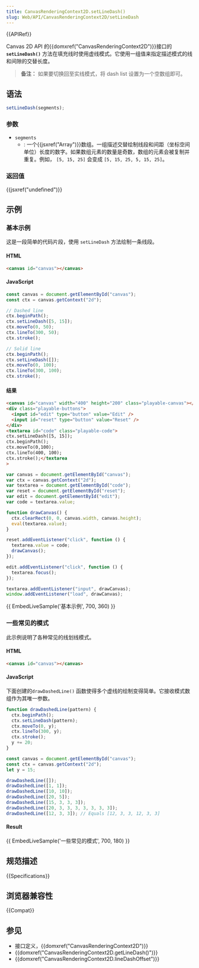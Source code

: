 ```yaml
---
title: CanvasRenderingContext2D.setLineDash()
slug: Web/API/CanvasRenderingContext2D/setLineDash
---
```


{{APIRef}}

Canvas 2D API 的{{domxref("CanvasRenderingContext2D")}}接口的 **`setLineDash()`** 方法在填充线时使用虚线模式。它使用一组值来指定描述模式的线和间隙的交替长度。

> **备注：** 如果要切换回至实线模式，将 dash list 设置为一个空数组即可。

## 语法

```js
setLineDash(segments);
```

### 参数

- `segments`
  - : 一个{{jsxref("Array")}}数组。一组描述交替绘制线段和间距（坐标空间单位）长度的数字。如果数组元素的数量是奇数，数组的元素会被复制并重复。例如， `[5, 15, 25]` 会变成 `[5, 15, 25, 5, 15, 25]`。

### 返回值

{{jsxref("undefined")}}

## 示例

### 基本示例

这是一段简单的代码片段，使用 `setLineDash` 方法绘制一条线段。

#### HTML

```html
<canvas id="canvas"></canvas>
```

#### JavaScript

```js
const canvas = document.getElementById("canvas");
const ctx = canvas.getContext("2d");

// Dashed line
ctx.beginPath();
ctx.setLineDash([5, 15]);
ctx.moveTo(0, 50);
ctx.lineTo(300, 50);
ctx.stroke();

// Solid line
ctx.beginPath();
ctx.setLineDash([]);
ctx.moveTo(0, 100);
ctx.lineTo(300, 100);
ctx.stroke();
```

#### 结果

```html hidden
<canvas id="canvas" width="400" height="200" class="playable-canvas"></canvas>
<div class="playable-buttons">
  <input id="edit" type="button" value="Edit" />
  <input id="reset" type="button" value="Reset" />
</div>
<textarea id="code" class="playable-code">
ctx.setLineDash([5, 15]);
ctx.beginPath();
ctx.moveTo(0,100);
ctx.lineTo(400, 100);
ctx.stroke();</textarea
>
```

```js hidden
var canvas = document.getElementById("canvas");
var ctx = canvas.getContext("2d");
var textarea = document.getElementById("code");
var reset = document.getElementById("reset");
var edit = document.getElementById("edit");
var code = textarea.value;

function drawCanvas() {
  ctx.clearRect(0, 0, canvas.width, canvas.height);
  eval(textarea.value);
}

reset.addEventListener("click", function () {
  textarea.value = code;
  drawCanvas();
});

edit.addEventListener("click", function () {
  textarea.focus();
});

textarea.addEventListener("input", drawCanvas);
window.addEventListener("load", drawCanvas);
```

{{ EmbedLiveSample('基本示例', 700, 360) }}

### 一些常见的模式

此示例说明了各种常见的线划线模式。

#### HTML

```html
<canvas id="canvas"></canvas>
```

#### JavaScript

下面创建的`drawDashedLine()` 函数使得多个虚线的绘制变得简单。它接收模式数组作为其唯一参数。

```js
function drawDashedLine(pattern) {
  ctx.beginPath();
  ctx.setLineDash(pattern);
  ctx.moveTo(0, y);
  ctx.lineTo(300, y);
  ctx.stroke();
  y += 20;
}

const canvas = document.getElementById("canvas");
const ctx = canvas.getContext("2d");
let y = 15;

drawDashedLine([]);
drawDashedLine([1, 1]);
drawDashedLine([10, 10]);
drawDashedLine([20, 5]);
drawDashedLine([15, 3, 3, 3]);
drawDashedLine([20, 3, 3, 3, 3, 3, 3, 3]);
drawDashedLine([12, 3, 3]); // Equals [12, 3, 3, 12, 3, 3]
```

#### Result

{{ EmbedLiveSample('一些常见的模式', 700, 180) }}

## 规范描述

{{Specifications}}

## 浏览器兼容性

{{Compat}}

## 参见

- 接口定义，{{domxref("CanvasRenderingContext2D")}}
- {{domxref("CanvasRenderingContext2D.getLineDash()")}}
- {{domxref("CanvasRenderingContext2D.lineDashOffset")}}
